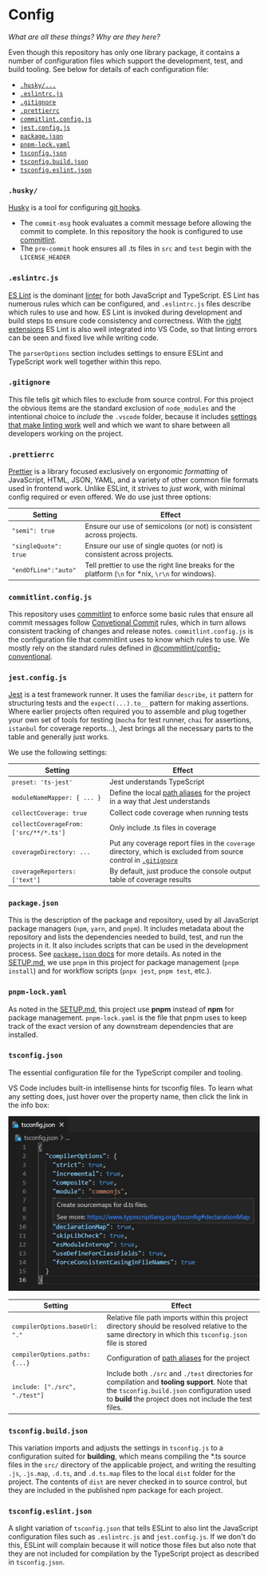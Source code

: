 # Config

_What are all these things? Why are they here?_

Even though this repository has only one library package, it contains a number of configuration files which support the development, test, and build tooling. See below for details of each configuration file:
 
  - [`.husky/...`](#husky)
  - [`.eslintrc.js`](#eslintrcjs)
  - [`.gitignore`](#gitignore)
  - [`.prettierrc`](#prettierrc)
  - [`commitlint.config.js`](#commitlintconfigjs)
  - [`jest.config.js`](#jestconfigjs)
  - [`package.json`](#packagejson)
  - [`pnpm-lock.yaml`](#pnpm-lockyaml)
  - [`tsconfig.json`](#tsconfigjson)
  - [`tsconfig.build.json`](#tsconfigbuildjson)
  - [`tsconfig.eslint.json`](#tsconfigeslintjson)
 
### `.husky/`

[Husky](https://typicode.github.io/husky/#/) is a tool for configuring [git hooks](https://git-scm.com/docs/githooks). 

- The `commit-msg` hook evaluates a commit message before allowing the commit to complete. In this repository the hook is configured to use [commitlint](#commitlintconfigjs).
- The `pre-commit` hook ensures all .ts files in `src` and `test` begin with the `LICENSE_HEADER`

### `.eslintrc.js`

[ES Lint](https://eslint.org/) is the dominant [linter](<https://en.wikipedia.org/wiki/Lint_(software)>) for both JavaScript and TypeScript. ES Lint has numerous rules which can be configured, and `.eslintrc.js` files describe which rules to use and how. ES Lint is invoked during development and build steps to ensure code consistency and correctness. With the [right extensions](./SETUP.md#vs-code-extensions) ES Lint is also well integrated into VS Code, so that linting errors can be seen and fixed live while writing code. 

The `parserOptions` section includes settings to ensure ESLint and TypeScript work well together within this repo.
 
### `.gitignore`

This file tells git which files to exclude from source control. For this project the obvious items are the standard exclusion of `node_modules` and the intentional choice to _include_ the `.vscode` folder, because it includes [settings that make linting work](#vs-code-settings-json) well and which we want to share between all developers working on the project.
 
### `.prettierrc`

[Prettier](https://prettier.io/docs/en/index.html) is a library focused exclusively on ergonomic *formatting* of JavaScript, HTML, JSON, YAML, and a variety of other common file formats used in frontend work. Unlike ESLint, it strives to *just work*, with minimal config required or even offered. We do use just three options:

|Setting|Effect|
|-|-|
|`"semi": true`|Ensure our use of semicolons (or not) is consistent across projects.|
|`"singleQuote": true`|Ensure our use of single quotes (or not) is consistent across projects.|
|`"endOfLine":"auto"`|Tell prettier to use the right line breaks for the platform (`\n` for *nix, `\r\n` for windows).|
 
### `commitlint.config.js`

This repository uses [commitlint](https://commitlint.js.org/#/) to enforce some basic rules that ensure all commit messages follow [Convetional Commit](https://www.conventionalcommits.org/en/v1.0.0/#summary) rules, which in turn allows consistent tracking of changes and release notes. `commitlint.config.js` is the configuration file that commitlint uses to know which rules to use. We mostly rely on the standard rules defined in [@commitlint/config-conventional](https://github.com/conventional-changelog/commitlint/tree/master/%40commitlint/config-conventional).

### `jest.config.js`

[Jest](https://jestjs.io/docs) is a test framework runner. It uses the familiar `describe`, `it` pattern for structuring tests and the `expect(...).to__` pattern for making assertions. Where earlier projects often required you to assemble and plug together your own set of tools for testing (`mocha` for test runner, `chai` for assertions, `istanbul` for coverage reports...), Jest brings all the necessary parts to the table and generally just works. 

We use the following settings:

|Setting|Effect|
|-|-|
|`preset: 'ts-jest'`|Jest understands TypeScript|
|`moduleNameMapper: { ... }`|Define the local [path aliases](./SETUP.md#path-aliases) for the project in a way that Jest understands|
|`collectCoverage: true`|Collect code coverage when running tests|
|`collectCoverageFrom: ['src/**/*.ts']`|Only include .ts files in coverage|
|`coverageDirectory: ...`|Put any coverage report files in the `coverage` directory, which is excluded from source control in [`.gitignore`](#gitignore)|
|`coverageReporters: ['text']`|By default, just produce the console output table of coverage results|

### `package.json`

This is the description of the package and repository, used by all JavaScript package managers (`npm`, `yarn`, and `pnpm`). It includes metadata about the repository and lists the dependencies needed to build, test, and run the projects in it. It also includes scripts that can be used in the development process. See [`package.json` docs](https://docs.npmjs.com/files/package.json.html) for more details. As noted in the [SETUP.md](./SETUP.md), we use `pnpm` in this project for package management (`pnpm install`) and for workflow scripts (`pnpx jest`, `pnpm test`, etc.).

### `pnpm-lock.yaml`

As noted in the [SETUP.md](./SETUP.md#quick-start), this project use **pnpm** instead of **npm** for package management. `pnpm-lock.yaml` is the file that pnpm uses to keep track of the exact version of any downstream dependencies that are installed.
  
### `tsconfig.json`

The essential configuration file for the TypeScript compiler and tooling.   

VS Code includes built-in intellisense hints for tsconfig files. To learn what any setting does, just hover over the property name, then click the link in the info box:

![tsconfig intellisense](./img/tsconfig-intellisense.png)

|Setting|Effect|
|-|-|
|`compilerOptions.baseUrl: "."`|Relative file path imports within this project directory should be resolved relative to the same directory in which this `tsconfig.json` file is stored
|`compilerOptions.paths: {...}`|Configuration of [path aliases](./SETUP.md#path-aliases) for the project|
|`include: ["./src", "./test"]`|Include both `./src` and `./test` directories for compilation and **tooling support**. Note that the `tsconfig.build.json` configuration used to **build** the project does not include the test files.|
   
### `tsconfig.build.json`

This variation imports and adjusts the settings in `tsconfig.js` to a configuration suited for **building**, which means compiling the *.ts source files in the `src/` directory of the applicable project, and writing the resulting `.js`, `.js.map`, `.d.ts`, and `.d.ts.map` files to the local `dist` folder for the project. The contents of `dist` are never checked in to source control, but they are included in the published npm package for each project.

### `tsconfig.eslint.json`

A slight variation of `tsconfig.json` that tells ESLint to also lint the JavaScript configuration files such as `.eslintrc.js` and `jest.config.js`. If we don't do this, ESLint will complain because it will notice those files but also note that they are not included for compilation by the TypeScript project as described in `tsconfig.json`.
 